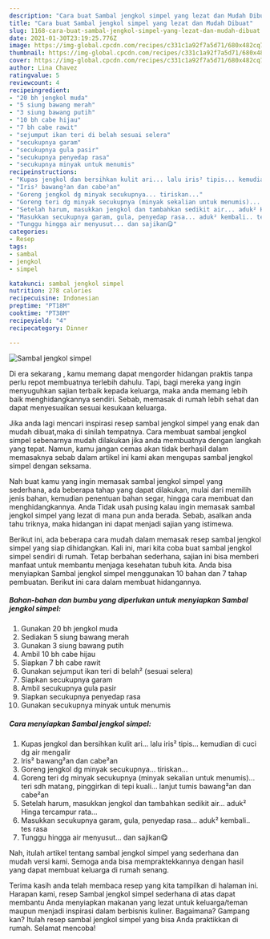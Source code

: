 ```yaml
---
description: "Cara buat Sambal jengkol simpel yang lezat dan Mudah Dibuat"
title: "Cara buat Sambal jengkol simpel yang lezat dan Mudah Dibuat"
slug: 1168-cara-buat-sambal-jengkol-simpel-yang-lezat-dan-mudah-dibuat
date: 2021-01-30T23:19:25.776Z
image: https://img-global.cpcdn.com/recipes/c331c1a92f7a5d71/680x482cq70/sambal-jengkol-simpel-foto-resep-utama.jpg
thumbnail: https://img-global.cpcdn.com/recipes/c331c1a92f7a5d71/680x482cq70/sambal-jengkol-simpel-foto-resep-utama.jpg
cover: https://img-global.cpcdn.com/recipes/c331c1a92f7a5d71/680x482cq70/sambal-jengkol-simpel-foto-resep-utama.jpg
author: Lina Chavez
ratingvalue: 5
reviewcount: 4
recipeingredient:
- "20 bh jengkol muda"
- "5 siung bawang merah"
- "3 siung bawang putih"
- "10 bh cabe hijau"
- "7 bh cabe rawit"
- "sejumput ikan teri di belah sesuai selera"
- "secukupnya garam"
- "secukupnya gula pasir"
- "secukupnya penyedap rasa"
- "secukupnya minyak untuk menumis"
recipeinstructions:
- "Kupas jengkol dan bersihkan kulit ari... lalu iris² tipis... kemudian di cuci dg air mengalir"
- "Iris² bawang²an dan cabe²an"
- "Goreng jengkol dg minyak secukupnya... tiriskan..."
- "Goreng teri dg minyak secukupnya (minyak sekalian untuk menumis)... teri sdh matang, pinggirkan di tepi kuali... lanjut tumis bawang²an dan cabe²an"
- "Setelah harum, masukkan jengkol dan tambahkan sedikit air... aduk² Hinga tercampur rata..."
- "Masukkan secukupnya garam, gula, penyedap rasa... aduk² kembali.. tes rasa"
- "Tunggu hingga air menyusut... dan sajikan😋"
categories:
- Resep
tags:
- sambal
- jengkol
- simpel

katakunci: sambal jengkol simpel 
nutrition: 278 calories
recipecuisine: Indonesian
preptime: "PT18M"
cooktime: "PT38M"
recipeyield: "4"
recipecategory: Dinner

---
```



![Sambal jengkol simpel](https://img-global.cpcdn.com/recipes/c331c1a92f7a5d71/680x482cq70/sambal-jengkol-simpel-foto-resep-utama.jpg)

Di era  sekarang , kamu memang dapat mengorder hidangan praktis tanpa perlu repot membuatnya terlebih dahulu. Tapi, bagi mereka yang ingin menyuguhkan sajian terbaik kepada keluarga, maka anda memang lebih baik menghidangkannya sendiri. Sebab, memasak di rumah lebih sehat dan dapat menyesuaikan sesuai kesukaan keluarga.

Jika anda lagi mencari inspirasi resep sambal jengkol simpel yang enak dan mudah dibuat,maka di sinilah tempatnya. Cara membuat sambal jengkol simpel  sebenarnya mudah dilakukan jika anda membuatnya dengan langkah yang tepat. Namun, kamu jangan cemas akan tidak berhasil dalam memasaknya 
sebab dalam artikel ini kami akan mengupas sambal jengkol simpel dengan seksama.  



Nah buat kamu yang ingin memasak sambal jengkol simpel yang sederhana, ada beberapa tahap yang dapat dilakukan, mulai dari memilih jenis bahan, kemudian penentuan bahan segar, hingga cara membuat dan menghidangkannya. Anda Tidak usah pusing kalau ingin memasak sambal jengkol simpel yang lezat di mana pun anda berada. Sebab, asalkan anda  tahu triknya, maka hidangan ini dapat menjadi sajian yang istimewa.

Berikut ini, ada beberapa cara mudah dalam memasak resep sambal jengkol simpel yang siap dihidangkan. Kali ini, mari kita coba buat sambal jengkol simpel sendiri di rumah. Tetap berbahan sederhana, sajian ini bisa memberi manfaat untuk membantu menjaga kesehatan tubuh kita. Anda bisa menyiapkan Sambal jengkol simpel menggunakan 10 bahan dan 7 tahap pembuatan. Berikut ini cara dalam membuat hidangannya.

<!--inarticleads1-->

##### Bahan-bahan dan bumbu yang diperlukan untuk menyiapkan Sambal jengkol simpel:

1. Gunakan 20 bh jengkol muda
1. Sediakan 5 siung bawang merah
1. Gunakan 3 siung bawang putih
1. Ambil 10 bh cabe hijau
1. Siapkan 7 bh cabe rawit
1. Gunakan sejumput ikan teri di belah² (sesuai selera)
1. Siapkan secukupnya garam
1. Ambil secukupnya gula pasir
1. Siapkan secukupnya penyedap rasa
1. Gunakan secukupnya minyak untuk menumis




<!--inarticleads2-->

##### Cara menyiapkan Sambal jengkol simpel:

1. Kupas jengkol dan bersihkan kulit ari... lalu iris² tipis... kemudian di cuci dg air mengalir
1. Iris² bawang²an dan cabe²an
1. Goreng jengkol dg minyak secukupnya... tiriskan...
1. Goreng teri dg minyak secukupnya (minyak sekalian untuk menumis)... teri sdh matang, pinggirkan di tepi kuali... lanjut tumis bawang²an dan cabe²an
1. Setelah harum, masukkan jengkol dan tambahkan sedikit air... aduk² Hinga tercampur rata...
1. Masukkan secukupnya garam, gula, penyedap rasa... aduk² kembali.. tes rasa
1. Tunggu hingga air menyusut... dan sajikan😋




Nah, itulah artikel tentang  sambal jengkol simpel  yang sederhana dan mudah versi kami. Semoga anda bisa mempraktekkannya dengan hasil yang dapat membuat keluarga di rumah senang. 

Terima kasih anda telah membaca resep yang kita tampilkan di halaman ini. Harapan kami, resep  Sambal jengkol simpel sederhana di atas dapat membantu Anda menyiapkan makanan yang lezat untuk keluarga/teman maupun menjadi inspirasi dalam berbisnis kuliner. Bagaimana? Gampang kan? Itulah resep sambal jengkol simpel yang bisa Anda praktikkan di rumah. Selamat mencoba!

